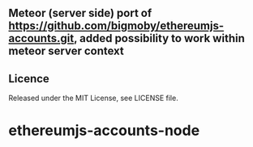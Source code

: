 ## Meteor (server side) port of https://github.com/bigmoby/ethereumjs-accounts.git, added possibility to work within meteor server context


## Licence

Released under the MIT License, see LICENSE file.
# ethereumjs-accounts-node
